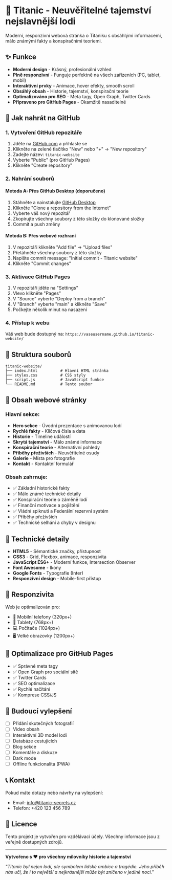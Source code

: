 # 🚢 Titanic - Neuvěřitelné tajemství nejslavnější lodi

Moderní, responzivní webová stránka o Titaniku s obsáhlými informacemi, málo známými fakty a konspiračními teoriemi.

## ✨ Funkce

- **Moderní design** - Krásný, profesionální vzhled
- **Plně responzivní** - Funguje perfektně na všech zařízeních (PC, tablet, mobil)
- **Interaktivní prvky** - Animace, hover efekty, smooth scroll
- **Obsáhlý obsah** - Historie, tajemství, konspirační teorie
- **Optimalizováno pro SEO** - Meta tagy, Open Graph, Twitter Cards
- **Připraveno pro GitHub Pages** - Okamžitě nasaditelné

## 🚀 Jak nahrát na GitHub

### 1. Vytvoření GitHub repozitáře

1. Jděte na [GitHub.com](https://github.com) a přihlaste se
2. Klikněte na zelené tlačítko "New" nebo "+" → "New repository"
3. Zadejte název: `titanic-website`
4. Vyberte "Public" (pro GitHub Pages)
5. Klikněte "Create repository"

### 2. Nahrání souborů

#### Metoda A: Přes GitHub Desktop (doporučeno)
1. Stáhněte a nainstalujte [GitHub Desktop](https://desktop.github.com/)
2. Klikněte "Clone a repository from the Internet"
3. Vyberte váš nový repozitář
4. Zkopírujte všechny soubory z této složky do klonované složky
5. Commit a push změny

#### Metoda B: Přes webové rozhraní
1. V repozitáři klikněte "Add file" → "Upload files"
2. Přetáhněte všechny soubory z této složky
3. Napište commit message: "Initial commit - Titanic website"
4. Klikněte "Commit changes"

### 3. Aktivace GitHub Pages

1. V repozitáři jděte na "Settings"
2. Vlevo klikněte "Pages"
3. V "Source" vyberte "Deploy from a branch"
4. V "Branch" vyberte "main" a klikněte "Save"
5. Počkejte několik minut na nasazení

### 4. Přístup k webu

Váš web bude dostupný na: `https://vaseusername.github.io/titanic-website/`

## 📁 Struktura souborů

```
titanic-website/
├── index.html          # Hlavní HTML stránka
├── styles.css          # CSS styly
├── script.js           # JavaScript funkce
└── README.md           # Tento soubor
```

## 🎨 Obsah webové stránky

### Hlavní sekce:
- **Hero sekce** - Úvodní prezentace s animovanou lodí
- **Rychlé fakty** - Klíčová čísla a data
- **Historie** - Timeline událostí
- **Skrytá tajemství** - Málo známé informace
- **Konspirační teorie** - Alternativní pohledy
- **Příběhy přeživších** - Neuvěřitelné osudy
- **Galerie** - Místa pro fotografie
- **Kontakt** - Kontaktní formulář

### Obsah zahrnuje:
- ✅ Základní historické fakty
- ✅ Málo známé technické detaily
- ✅ Konspirační teorie o záměně lodí
- ✅ Finanční motivace a pojištění
- ✅ Vládní spiknutí a Federální rezervní systém
- ✅ Příběhy přeživších
- ✅ Technické selhání a chyby v designu

## 🔧 Technické detaily

- **HTML5** - Sémantické značky, přístupnost
- **CSS3** - Grid, Flexbox, animace, responzivita
- **JavaScript ES6+** - Moderní funkce, Intersection Observer
- **Font Awesome** - Ikony
- **Google Fonts** - Typografie (Inter)
- **Responzivní design** - Mobile-first přístup

## 📱 Responzivita

Web je optimalizován pro:
- 📱 Mobilní telefony (320px+)
- 📱 Tablety (768px+)
- 💻 Počítače (1024px+)
- 🖥️ Velké obrazovky (1200px+)

## 🚀 Optimalizace pro GitHub Pages

- ✅ Správné meta tagy
- ✅ Open Graph pro sociální sítě
- ✅ Twitter Cards
- ✅ SEO optimalizace
- ✅ Rychlé načítání
- ✅ Komprese CSS/JS

## 🎯 Budoucí vylepšení

- [ ] Přidání skutečných fotografií
- [ ] Video obsah
- [ ] Interaktivní 3D model lodi
- [ ] Databáze cestujících
- [ ] Blog sekce
- [ ] Komentáře a diskuze
- [ ] Dark mode
- [ ] Offline funkcionalita (PWA)

## 📞 Kontakt

Pokud máte dotazy nebo návrhy na vylepšení:
- Email: info@titanic-secrets.cz
- Telefon: +420 123 456 789

## 📄 Licence

Tento projekt je vytvořen pro vzdělávací účely. Všechny informace jsou z veřejně dostupných zdrojů.

---

**Vytvořeno s ❤️ pro všechny milovníky historie a tajemství**

*"Titanic byl nejen lodí, ale symbolem lidské ambice a tragédie. Jeho příběh nás učí, že i to největší a nejkrásnější může být zničeno v jediné noci."*
